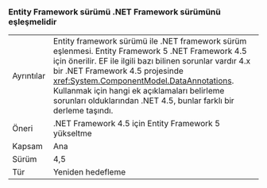 ### <a name="entity-framework-version-must-match-the-net-framework-version"></a>Entity Framework sürümü .NET Framework sürümünü eşleşmelidir

|   |   |
|---|---|
|Ayrıntılar|Entity framework sürümü ile .NET framework sürüm eşlenmesi. Entity Framework 5 .NET Framework 4.5 için önerilir. EF ile ilgili bazı bilinen sorunlar vardır 4.x bir .NET Framework 4.5 projesinde <xref:System.ComponentModel.DataAnnotations>. Kullanmak için hangi ek açıklamaları belirleme sorunları olduklarından .NET 4.5, bunlar farklı bir derleme taşındı.|
|Öneri|.NET Framework 4.5 için Entity Framework 5 yükseltme|
|Kapsam|Ana|
|Sürüm|4,5|
|Tür|Yeniden hedefleme|

